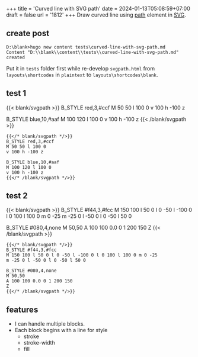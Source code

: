+++
title = 'Curved line with SVG path'
date = 2024-01-13T05:08:59+07:00
draft = false
url = '1812'
+++
Draw curved line using [path](https://developer.mozilla.org/en-US/docs/Web/SVG/Tutorial/Paths) element in [SVG](https://developer.mozilla.org/en-US/docs/Web/SVG).
<!--more-->


## create post
```
D:\blank>hugo new content tests\curved-line-with-svg-path.md
Content "D:\\blank\\content\\tests\\curved-line-with-svg-path.md" created
```

Put it in `tests` folder first while re-develop `svgpath.html` from `layouts\shortcodes` in `plaintext` to `layouts\shortcodes\blank`.


## test 1
{{< blank/svgpath >}}
B_STYLE red,3,#ccf
M 50 50 l 100 0
v 100 h -100 z

B_STYLE blue,10,#aaf
M 100 120 l 100 0
v 100 h -100 z
{{< /blank/svgpath >}}

```
{{</* blank/svgpath */>}}
B_STYLE red,3,#ccf
M 50 50 l 100 0
v 100 h -100 z

B_STYLE blue,10,#aaf
M 100 120 l 100 0
v 100 h -100 z
{{</* /blank/svgpath */>}}
```


## test 2
{{< blank/svgpath >}}
B_STYLE #f44,3,#fcc
M 150 100 l 50 0 l 0 -50 l -100 0 l 0 100 l 100 0 m 0 -25
m -25 0 l -50 0 l 0 -50 l 50 0

B_STYLE #080,4,none
M 50,50
A 100 100 0.0 0 1 200 150
Z
{{< /blank/svgpath >}}

```
{{</* blank/svgpath */>}}
B_STYLE #f44,3,#fcc
M 150 100 l 50 0 l 0 -50 l -100 0 l 0 100 l 100 0 m 0 -25
m -25 0 l -50 0 l 0 -50 l 50 0

B_STYLE #080,4,none
M 50,50
A 100 100 0.0 0 1 200 150
Z
{{</* /blank/svgpath */>}}
```


## features
+ I can handle multiple blocks.
+ Each block begins with a line for style
  - stroke
  - stroke-width
  - fill
